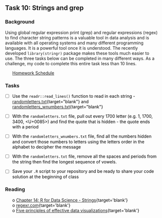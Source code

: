 





## Task 10: Strings and grep 
### Background 

Using global regular expression print (grep) and regular expressions (regex) to find character string patterns is a valuable tool in data analysis and is available with all operating systems and many different programming languages.  It is a powerful tool once it is understood.  The recently developed `library(stringr)` package makes these tools much easier to use. The three tasks below can be completed in many different ways.  As a challenge, my code to complete this entire task less than 10 lines.


 * [Homework Schedule](../homework_schedule.html)




### Tasks


<style>
ul {
   color: black;
   list-style-type: none;
   list-style-position: outside;

}

</style>


* [ ] Use the `readr::read_lines()` function to read in each string - [randomletters.txt](https://byuistats.github.io/M335/data/randomletters.txt){target="blank"} and [randomletters_wnumbers.txt](https://byuistats.github.io/M335/data/randomletters_wnumbers.txt){target="blank"}
* [ ] With the `randomletters.txt` file, pull out every 1700 letter (e.g. 1, 1700, 3400, <U+0085>) and find the quote that is hidden - the quote ends with a period
* [ ] With the `randomletters_wnumbers.txt` file, find all the numbers hidden and convert those numbers to letters using the letters order in the alphabet to decipher the message
* [ ] With the `randomletters.txt` file, remove all the spaces and periods from the string then find the longest sequence of vowels.
* [ ] Save your `.R` script to your repository and be ready to share your code solution at the beginning of class


### Reading

* o [Chapter 14: R for Data Science - Strings](http://r4ds.had.co.nz/strings.html){target='blank'}
* o [regexr.com](http://regexr.com/){target='blank'}
* o [Five principles of effective data visualizations](https://www.thoughtworks.com/insights/blog/five-principles-effective-data-visualizations){target='blank'}

